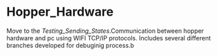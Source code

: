 # Hopper_Hardware
Move to the *Testing_Sending_States*.Communication between hopper hardware and pc using WIFI TCP/IP protocols. Includes several different branches developed for debuginig process.b 
